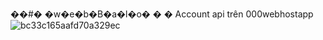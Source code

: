 ��#� �w�e�b�B�a�l�o�
�
�
 Account api trên 000webhostapp
![bc33c165aafd70a329ec](https://user-images.githubusercontent.com/112546329/221773141-3b48e998-0951-4aaa-ad58-062470ef7030.jpg)

